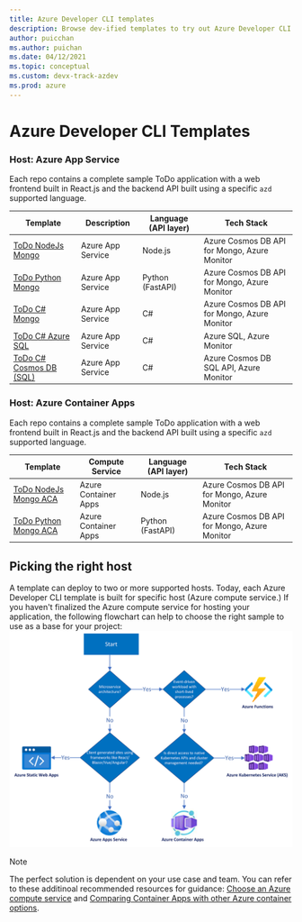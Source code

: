 ```yaml
---
title: Azure Developer CLI templates
description: Browse dev-ified templates to try out Azure Developer CLI using an Application template
author: puicchan
ms.author: puichan
ms.date: 04/12/2021
ms.topic: conceptual
ms.custom: devx-track-azdev
ms.prod: azure
---
```

# Azure Developer CLI Templates

### Host: Azure App Service

Each repo contains a complete sample ToDo application with a web frontend built in React.js and the backend API built using a specific `azd` supported language. 

| Template      | Description | Language (API layer) | Tech Stack	 | 
| ----------- | ----------| ----------- | --- | 
| [ToDo NodeJs Mongo](https://github.com/azure-samples/todo-nodejs-mongo) | Azure App Service | Node.js | Azure Cosmos DB API for Mongo, Azure Monitor |  
| [ToDo Python Mongo](https://github.com/azure-samples/todo-python-mongo) | Azure App Service | Python (FastAPI) | Azure Cosmos DB API for Mongo, Azure Monitor  |  
| [ToDo C# Mongo](https://github.com/Azure-Samples/todo-csharp-mongo) | Azure App Service | C# | Azure Cosmos DB API for Mongo, Azure Monitor | 
| [ToDo C# Azure SQL](https://github.com/Azure-Samples/todo-csharp-sql) | Azure App Service | C# | Azure SQL, Azure Monitor | 
| [ToDo C# Cosmos DB (SQL)](https://github.com/Azure-Samples/todo-csharp-cosmos-sql) | Azure App Service |  C# | Azure Cosmos DB SQL API, Azure Monitor | 

### Host: Azure Container Apps

Each repo contains a complete sample ToDo application with a web frontend built in React.js and the backend API built using a specific `azd` supported language.

| Template      | Compute Service | Language (API layer) | Tech Stack	 | 
| ----------- | ----------| ----------- | --- | 
| [ToDo NodeJs Mongo ACA](https://github.com/azure-samples/todo-nodejs-mongo-aca) | Azure Container Apps | Node.js | Azure Cosmos DB API for Mongo, Azure Monitor |
| [ToDo Python Mongo ACA](https://github.com/azure-samples/todo-python-mongo-aca) | Azure Container Apps | Python (FastAPI)|  Azure Cosmos DB API for Mongo, Azure Monitor |  


## Picking the right host

A template can deploy to two or more supported hosts. Today, each Azure Developer CLI template is built for specific host (Azure compute service.) If you haven't finalized the Azure compute service for hosting your application, the following flowchart can help to choose the right sample to use as a base for your project:
!["Host Decision Tree"](media/azure-dev-cli-templates/host-decision-tree.png)

> [!NOTE]
> The perfect solution is dependent on your use case and team. You can refer to these additinoal recommended resources for guidance: [Choose an Azure compute service](/azure/architecture/guide/technology-choices/compute-decision-tree) and [Comparing Container Apps with other Azure container options](https://docs.microsoft.com/en-us/azure/container-apps/compare-options).
